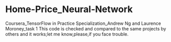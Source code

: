 # Home-Price_Neural-Network
Coursera_TensorFlow in Practice Specialization_Andrew Ng and Laurence Moroney_task 1
This code is checked and compared to the same projects by others and it works;let me know,please,if you face trouble.
